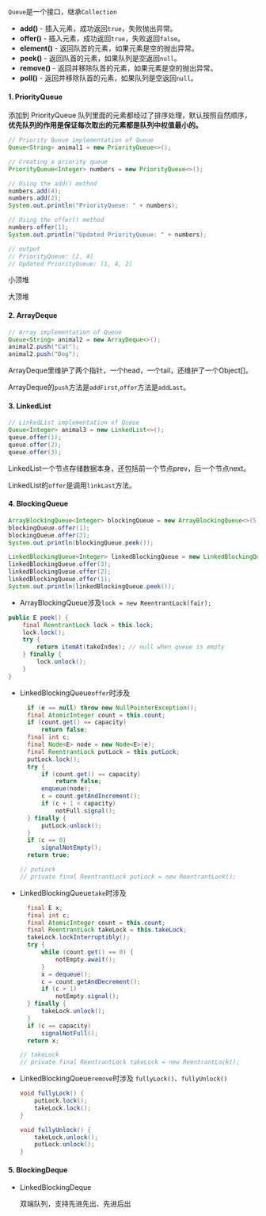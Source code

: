 `Queue`是一个接口，继承`Collection`

- **add()** - 插入元素，成功返回`true`，失败抛出异常。
- **offer()** - 插入元素，成功返回`true`，失败返回`false`。
- **element()** - 返回队首的元素，如果元素是空的抛出异常。
- **peek()** - 返回队首的元素，如果队列是空返回`null`。
- **remove()** - 返回并移除队首的元素，如果元素是空的抛出异常。
- **poll()** - 返回并移除队首的元素，如果队列是空返回`null`。

#### 1. PriorityQueue

添加到 PriorityQueue 队列里面的元素都经过了排序处理，默认按照自然顺序，**优先队列的作用是保证每次取出的元素都是队列中权值最小的。**

```java
// Priority Queue implementation of Queue
Queue<String> animal1 = new PriorityQueue<>();
```

```java
// Creating a priority queue
PriorityQueue<Integer> numbers = new PriorityQueue<>();

// Using the add() method
numbers.add(4);
numbers.add(2);
System.out.println("PriorityQueue: " + numbers);

// Using the offer() method
numbers.offer(1);
System.out.println("Updated PriorityQueue: " + numbers);

// output
// PriorityQueue: [2, 4]
// Updated PriorityQueue: [1, 4, 2]
```

小顶堆

大顶堆

#### 2. ArrayDeque

```java
// Array implementation of Queue
Queue<String> animal2 = new ArrayDeque<>();
animal2.push("Cat");
animal2.push("Dog");
```

ArrayDeque里维护了两个指针，一个head，一个tail，还维护了一个Object[]。

ArrayDeque的`push`方法是`addFirst`,`offer`方法是`addLast`。

#### 3. LinkedList

```java
// LinkedList implementation of Queue
Queue<Integer> animal3 = new LinkedList<>();
queue.offer(1);
queue.offer(2);
queue.offer(3);
```

LinkedList一个节点存储数据本身，还包括前一个节点prev，后一个节点next。

LinkedList的`offer`是调用`linkLast`方法。

#### 4. BlockingQueue

```java
ArrayBlockingQueue<Integer> blockingQueue = new ArrayBlockingQueue<>(5);
blockingQueue.offer(1);
blockingQueue.offer(2);
System.out.println(blockingQueue.peek());

LinkedBlockingQueue<Integer> linkedBlockingQueue = new LinkedBlockingQueue<>(5);
linkedBlockingQueue.offer(3);
linkedBlockingQueue.offer(2);
linkedBlockingQueue.offer(1);
System.out.println(linkedBlockingQueue.peek());
```

* ArrayBlockingQueue涉及`lock = new ReentrantLock(fair);`

```java
public E peek() {
    final ReentrantLock lock = this.lock;
    lock.lock();
    try {
        return itemAt(takeIndex); // null when queue is empty
    } finally {
        lock.unlock();
    }
}
```

* LinkedBlockingQueue`offer`时涉及

  ```java
    if (e == null) throw new NullPointerException();
    final AtomicInteger count = this.count;
    if (count.get() == capacity)
        return false;
    final int c;
    final Node<E> node = new Node<E>(e);
    final ReentrantLock putLock = this.putLock;
    putLock.lock();
    try {
        if (count.get() == capacity)
            return false;
        enqueue(node);
        c = count.getAndIncrement();
        if (c + 1 < capacity)
            notFull.signal();
    } finally {
        putLock.unlock();
    }
    if (c == 0)
        signalNotEmpty();
    return true;
  
  // putLock
  // private final ReentrantLock putLock = new ReentrantLock();
  ```

* LinkedBlockingQueue`take`时涉及

  ```java
    final E x;
    final int c;
    final AtomicInteger count = this.count;
    final ReentrantLock takeLock = this.takeLock;
    takeLock.lockInterruptibly();
    try {
        while (count.get() == 0) {
            notEmpty.await();
        }
        x = dequeue();
        c = count.getAndDecrement();
        if (c > 1)
            notEmpty.signal();
    } finally {
        takeLock.unlock();
    }
    if (c == capacity)
        signalNotFull();
    return x;
  
  // takeLock
  // private final ReentrantLock takeLock = new ReentrantLock();
  ```

* LinkedBlockingQueue`remove`时涉及 `fullyLock()`、`fullyUnlock()`

  ```java
  void fullyLock() {
      putLock.lock();
      takeLock.lock();
  }
  
  void fullyUnlock() {
      takeLock.unlock();
      putLock.unlock();
  }
  ```

#### 5. BlockingDeque

* LinkedBlockingDeque 

  双端队列，支持先进先出、先进后出

